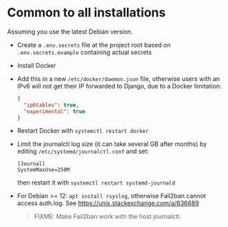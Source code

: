 # Common to all installations

Assuming you use the latest Debian version.

- Create a `.env.secrets` file at the project root based on `.env.secrets.example` containing actual secrets
- Install Docker
- Add this in a new `/etc/docker/daemon.json` file, otherwise users with an IPv6
  will not get their IP forwarded to Django, due to a Docker limitation:

  ```json
  {
    "ip6tables": true,
    "experimental": true
  }
  ```
- Restart Docker with `systemctl restart docker`
- Limit the journalctl log size (it can take several GB after months) by editing `/etc/systemd/journalctl.conf` and set:

  ```
  [Journal]
  SystemMaxUse=250M
  ```
  then restart it with `systemctl restart systemd-journald`
- For Debian >= 12: `apt install rsyslog`, otherwise Fail2ban cannot access auth.log. See https://unix.stackexchange.com/a/636689
  > FIXME: Make Fail2ban work with the host journalctl.
